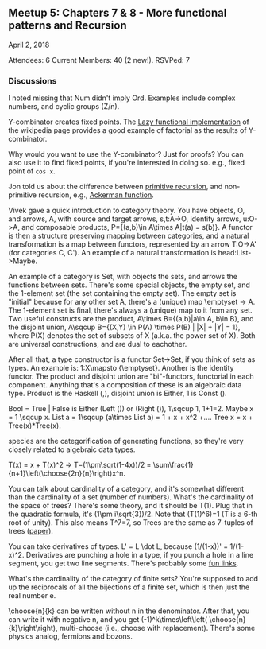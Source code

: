 ## Meetup 5: Chapters 7 & 8 - More functional patterns and Recursion

April 2, 2018

Attendees: 6
Current Members: 40 (2 new!). RSVPed: 7

### Discussions

I noted missing that Num didn't imply Ord. Examples include complex
numbers, and cyclic groups (Z/n).

Y-combinator creates fixed points. The
[Lazy functional implementation](https://en.wikipedia.org/wiki/Fixed-point_combinator#Fixed_point_combinators_in_lambda_calculus) of the wikipedia
page provides a good example of factorial as the results of Y-combinator.

Why would you want to use the Y-combinator? Just for proofs?
You can also use it to find fixed points, if you're interested in
doing so. e.g., fixed point of `cos x`.

Jon told us about the difference between
[primitive recursion](https://en.wikipedia.org/wiki/Primitive_recursive_function),
and non-primitive recursion, e.g.,
[Ackerman function](https://en.wikipedia.org/wiki/Ackermann_function).

Vivek gave a quick introduction to category theory. You have
objects, O, and arrows, A, with source and target arrows, s,t:A->O,
identity arrows, u:O->A, and composable products, P={(a,b)\in A\times A|t(a) = s(b)}.
A functor is then a structure preserving mapping between categories,
and a natural transformation is a map between functors, represented
by an arrow T:O->A' (for categories C, C'). An example of a natural
transformation is head:List->Maybe.

An example of a category is Set, with objects the sets, and arrows
the functions between sets. There's some special objects, the empty
set, and the 1-element set (the set containing the empty set). The
empty set is "initial" because for any other set A, there's a (unique) map
\emptyset -> A. The 1-element set is final, there's always a (unique) map
to it from any set. Two useful constructs are the product,
A\times B={(a,b)|a\in A, b\in B}, and the disjoint union,
A\sqcup B={(X,Y) \in P(A) \times P(B) | |X| + |Y| = 1}, where P(X) denotes the set of subsets of X (a.k.a. the power set of X). Both are universal constructions,
and are dual to eachother.

After all that, a type constructor is a functor Set->Set, if you think
of sets as types. An example is: 1:X\mapsto \{\emptyset\}. Another is
the identity functor. The product and disjoint union are "bi"-functors,
functorial in each component. Anything that's a composition of these
is an algebraic data type. Product is the Haskell (,), disjoint union
is Either, 1 is Const ().

Bool = True | False is Either (Left ()) or (Right ()), 1\sqcup 1, 1+1=2.
Maybe x = 1 \sqcup x. List a = 1\sqcup (a\times List a) = 1 + x + x^2 +....
Tree x = x + Tree(x)*Tree(x).

species are the categorification of generating functions, so they're
very closely related to algebraic data types.

T(x) = x + T(x)^2 => T=(1\pm\sqrt(1-4x))/2 = \sum\frac{1}{n+1}\left(\choose{2n}{n}\right)x^n.

You can talk about cardinality of a category, and it's somewhat
different than the cardinality of a set (number of numbers). What's
the cardinality of the space of trees? There's some theory, and it
should be T(1). Plug that in the quadratic formula, it's (1\pm i\sqrt{3})/2.
Note that (T(1)^6)=1 (T is a 6-th root of unity). This also means
T^7=7, so Trees are the same as 7-tuples of trees
([paper](https://arxiv.org/abs/math/9405205)).

You can take derivatives of types. L' = L \dot L, because (1/(1-x))' = 1/(1-x)^2.
Derivatives are punching a hole in a type, if you punch a hole in a line
segment, you get two line segments.
There's probably some [fun links](https://pavpanchekha.com/blog/zippers/derivative.html).

What's the cardinality of the category of finite sets? You're supposed to
add up the reciprocals of all the bijections of a finite set, which is then
just the real number e.

\choose{n}{k} can be written without n in the denominator. After that,
you can write it with negative n, and you get (-1)^k\times\left\left( \choose{n}{k}\right\right), multi-choose (i.e., choose with replacement).
There's some physics analog, fermions and bozons.

